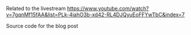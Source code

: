 Related to the livestream https://www.youtube.com/watch?v=7gqnMf15fAA&list=PLk-4iahO3b-xd42-RL4DJQyuEoFFYwTbC&index=7

Source code for the blog post 

